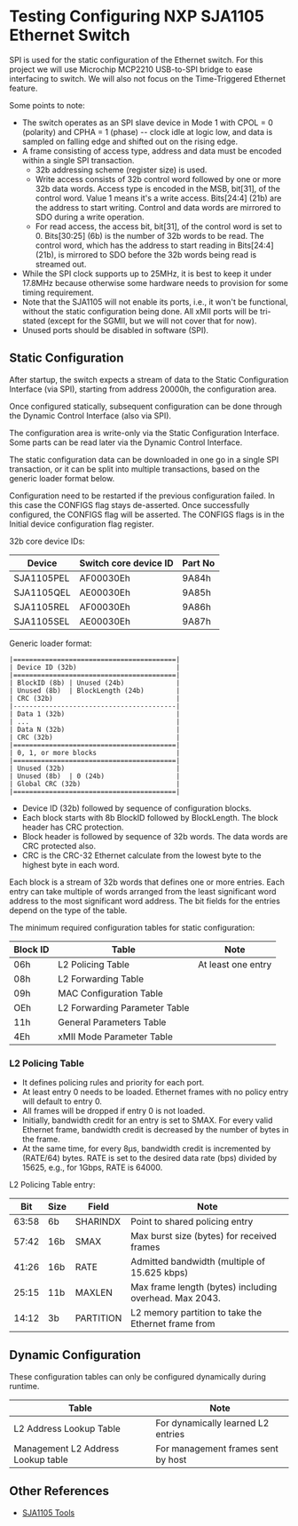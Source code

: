 # Testing Configuring NXP SJA1105 Ethernet Switch

SPI is used for the static configuration of the Ethernet switch. For this
project we will use Microchip MCP2210 USB-to-SPI bridge to ease interfacing to
switch. We will also not focus on the Time-Triggered Ethernet feature. 

Some points to note:

* The switch operates as an SPI slave device in Mode 1 with CPOL = 0 (polarity)
  and CPHA = 1 (phase) -- clock idle at logic low, and data is sampled on
  falling edge and shifted out on the rising edge.
* A frame consisting of access type, address and data must be encoded within a
  single SPI transaction.
    - 32b addressing scheme (register size) is used.
    - Write access consists of 32b control word followed by one or more 32b
      data words. Access type is encoded in the MSB, bit\[31], of the control 
      word. Value 1 means it's a write access. Bits\[24:4] (21b) are the
      address to start writing. Control and data words are mirrored to SDO 
      during a write operation.
    - For read access, the access bit, bit\[31], of the control word is set
      to 0. Bits\[30:25] (6b) is the number of 32b words to be read. The 
      control word, which has the address to start reading in Bits\[24:4]
      (21b), is mirrored to SDO before the 32b words being read is streamed
      out.
* While the SPI clock supports up to 25MHz, it is best to keep it under 17.8MHz 
  because otherwise some hardware needs to provision for some timing 
  requirement.
* Note that the SJA1105 will not enable its ports, i.e., it won't be 
  functional, without the static configuration being done. All xMII ports 
  will be tri-stated (except for the SGMII, but we will not cover that for
  now).
* Unused ports should be disabled in software (SPI).

## Static Configuration

After startup, the switch expects a stream of data to the Static Configuration
Interface (via SPI), starting from address 20000h, the configuration area.

Once configured statically, subsequent configuration can be done through the
Dynamic Control Interface (also via SPI).

The configuration area is write-only via the Static Configuration Interface.
Some parts can be read later via the Dynamic Control Interface.

The static configuration data can be downloaded in one go in a single SPI
transaction, or it can be split into multiple transactions, based on the
generic loader format below. 

Configuration need to be restarted if the previous configuration failed. In 
this case the CONFIGS flag stays de-asserted. Once successfully configured,
the CONFIGS flag will be asserted. The CONFIGS flags is in the Initial device
configuration flag register.

32b core device IDs:

| Device     | Switch core device ID | Part No |
|------------|-----------------------|---------|
| SJA1105PEL | AF00030Eh             | 9A84h   |
| SJA1105QEL | AE00030Eh             | 9A85h   |
| SJA1105REL | AF00030Eh             | 9A86h   |
| SJA1105SEL | AE00030Eh             | 9A87h   |

Generic loader format:

    |=========================================|
    | Device ID (32b)                         |
    |=========================================|
    | BlockID (8b) | Unused (24b)             |
    | Unused (8b)  | BlockLength (24b)        |
    | CRC (32b)                               |
    |-----------------------------------------|
    | Data 1 (32b)                            |
    | ...                                     |
    | Data N (32b)                            |
    | CRC (32b)                               |
    |=========================================|
    | 0, 1, or more blocks                    |
    |=========================================|
    | Unused (32b)                            |
    | Unused (8b)  | 0 (24b)                  |
    | Global CRC (32b)                        |
    |=========================================|

* Device ID (32b) followed by sequence of configuration blocks.
* Each block starts with 8b BlockID followed by BlockLength. The block header
  has CRC protection.
* Block header is followed by sequence of 32b words. The data words are CRC
  protected also.
* CRC is the CRC-32 Ethernet calculate from the lowest byte to the highest byte 
  in each word.

Each block is a stream of 32b words that defines one or more entries. Each 
entry can take multiple of words arranged from the least significant word
address to the most significant word address. The bit fields for the entries
depend on the type of the table.

The minimum required configuration tables for static configuration:

| Block ID | Table                         | Note               |
|----------|-------------------------------|--------------------|
| 06h      | L2 Policing Table             | At least one entry |
| 08h      | L2 Forwarding Table           |
| 09h      | MAC Configuration Table       |
| OEh      | L2 Forwarding Parameter Table |
| 11h      | General Parameters Table      |
| 4Eh      | xMII Mode Parameter Table     |

### L2 Policing Table

* It defines policing rules and priority for each port.
* At least entry 0 needs to be loaded. Ethernet frames with no policy entry will
  default to entry 0.
* All frames will be dropped if entry 0 is not loaded.
* Initially, bandwidth credit for an entry is set to SMAX. For every valid 
  Ethernet frame, bandwidth credit is decreased by the number of bytes in the
  frame.
* At the same time, for every 8μs, bandwidth credit is incremented by (RATE/64)
  bytes. RATE is set to the desired data rate (bps) divided by 15625, e.g., for
  1Gbps, RATE is 64000.
  
L2 Policing Table entry:

| Bit   | Size | Field     | Note                                                   |
|-------|------|-----------|--------------------------------------------------------|
| 63:58 | 6b   | SHARINDX  | Point to shared policing entry                         |
| 57:42 | 16b  | SMAX      | Max burst size (bytes) for received frames             |
| 41:26 | 16b  | RATE      | Admitted bandwidth (multiple of 15.625 kbps)           |
| 25:15 | 11b  | MAXLEN    | Max frame length (bytes) including overhead. Max 2043. |
| 14:12 | 3b   | PARTITION | L2 memory partition to take the Ethernet frame from    |

## Dynamic Configuration

These configuration tables can only be configured dynamically during runtime.

| Table                              | Note                               |
|------------------------------------|------------------------------------|
| L2 Address Lookup Table            | For dynamically learned L2 entries |
| Management L2 Address Lookup table | For management frames sent by host |



## Other References

* [SJA1105 Tools](https://github.com/nxp-archive/openil_sja1105-tool)


  


